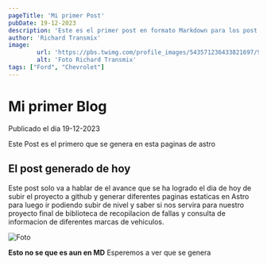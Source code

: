```yaml
---
pageTitle: 'Mi primer Post'
pubDate: 19-12-2023
description: 'Este es el primer post en formato Markdown para los post de este blog'
author: 'Richard Transmix'
image: 
        url: 'https://pbs.twimg.com/profile_images/543571236433821697/9C6MOnEb_400x400.jpeg'
        alt: 'Foto Richard Transmix'
tags: ["Ford", "Chevrolet"]
---
```


# Mi primer Blog

Publicado el dia 19-12-2023

Este Post es el primero que se genera en esta paginas de astro

## El post generado de hoy

Este post solo va a hablar de el avance que se ha logrado el dia de hoy de subir el proyecto a github y generar diferentes paginas estaticas en Astro para luego ir podiendo subir de nivel y saber si nos servira para nuestro proyecto final de biblioteca de recopilacion de fallas y consulta de informacion de diferentes marcas de vehiculos.

![Foto]( https://pbs.twimg.com/profile_images/543571236433821697/9C6MOnEb_400x400.jpeg)

**Esto no se que es aun en MD** Esperemos a ver que se genera

